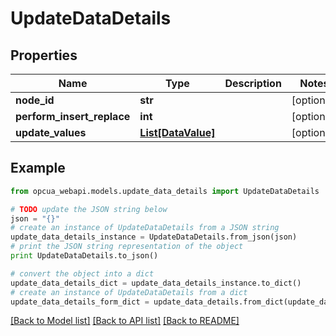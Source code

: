 # UpdateDataDetails


## Properties
Name | Type | Description | Notes
------------ | ------------- | ------------- | -------------
**node_id** | **str** |  | [optional] 
**perform_insert_replace** | **int** |  | [optional] 
**update_values** | [**List[DataValue]**](DataValue.md) |  | [optional] 

## Example

```python
from opcua_webapi.models.update_data_details import UpdateDataDetails

# TODO update the JSON string below
json = "{}"
# create an instance of UpdateDataDetails from a JSON string
update_data_details_instance = UpdateDataDetails.from_json(json)
# print the JSON string representation of the object
print UpdateDataDetails.to_json()

# convert the object into a dict
update_data_details_dict = update_data_details_instance.to_dict()
# create an instance of UpdateDataDetails from a dict
update_data_details_form_dict = update_data_details.from_dict(update_data_details_dict)
```
[[Back to Model list]](../README.md#documentation-for-models) [[Back to API list]](../README.md#documentation-for-api-endpoints) [[Back to README]](../README.md)


